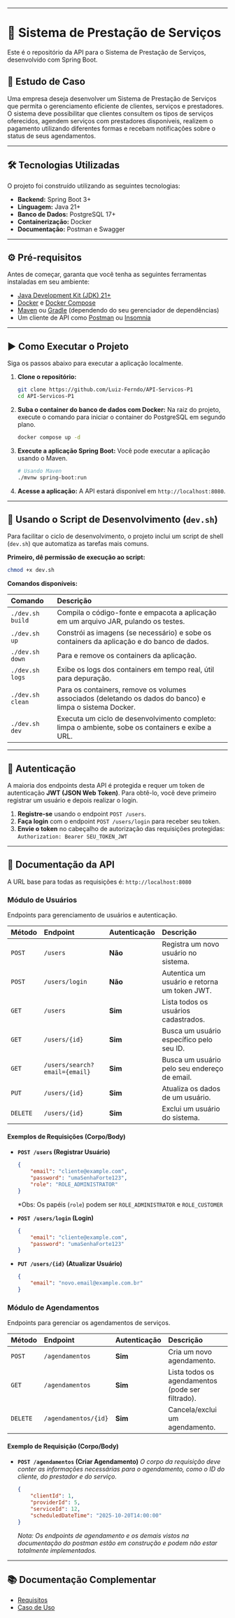 -----

# 🚀 Sistema de Prestação de Serviços

Este é o repositório da API para o Sistema de Prestação de Serviços, desenvolvido com Spring Boot.

## 📝 Estudo de Caso

Uma empresa deseja desenvolver um Sistema de Prestação de Serviços que permita o gerenciamento eficiente de clientes, serviços e prestadores. O sistema deve possibilitar que clientes consultem os tipos de serviços oferecidos, agendem serviços com prestadores disponíveis, realizem o pagamento utilizando diferentes formas e recebam notificações sobre o status de seus agendamentos.

-----

## 🛠️ Tecnologias Utilizadas

O projeto foi construído utilizando as seguintes tecnologias:

* **Backend:** Spring Boot 3+
* **Linguagem:** Java 21+
* **Banco de Dados:** PostgreSQL 17+
* **Containerização:** Docker
* **Documentação:** Postman e Swagger

-----

## ⚙️ Pré-requisitos

Antes de começar, garanta que você tenha as seguintes ferramentas instaladas em seu ambiente:

* [Java Development Kit (JDK) 21+](https://www.oracle.com/java/technologies/downloads/)
* [Docker](https://www.docker.com/products/docker-desktop/) e [Docker Compose](https://docs.docker.com/compose/install/)
* [Maven](https://maven.apache.org/download.cgi) ou [Gradle](https://gradle.org/install/) (dependendo do seu gerenciador de dependências)
* Um cliente de API como [Postman](https://www.postman.com/downloads/) ou [Insomnia](https://insomnia.rest/download)

-----

## ▶️ Como Executar o Projeto

Siga os passos abaixo para executar a aplicação localmente.

1.  **Clone o repositório:**

    ```bash
    git clone https://github.com/Luiz-Ferndo/API-Servicos-P1
    cd API-Servicos-P1
    ```

2.  **Suba o container do banco de dados com Docker:**
    Na raiz do projeto, execute o comando para iniciar o container do PostgreSQL em segundo plano.

    ```bash
    docker compose up -d
    ```

3.  **Execute a aplicação Spring Boot:**
    Você pode executar a aplicação usando o Maven.

    ```bash
    # Usando Maven
    ./mvnw spring-boot:run
    ```

4.  **Acesse a aplicação:**
    A API estará disponível em `http://localhost:8080`.

-----

## 🐳 Usando o Script de Desenvolvimento (`dev.sh`)

Para facilitar o ciclo de desenvolvimento, o projeto inclui um script de shell (`dev.sh`) que automatiza as tarefas mais comuns.

**Primeiro, dê permissão de execução ao script:**

```bash
chmod +x dev.sh
```

**Comandos disponíveis:**

| Comando               | Descrição                                                                                             |
| :-------------------- | :---------------------------------------------------------------------------------------------------- |
| `./dev.sh build`      | Compila o código-fonte e empacota a aplicação em um arquivo JAR, pulando os testes.                     |
| `./dev.sh up`         | Constrói as imagens (se necessário) e sobe os containers da aplicação e do banco de dados.              |
| `./dev.sh down`       | Para e remove os containers da aplicação.                                                               |
| `./dev.sh logs`       | Exibe os logs dos containers em tempo real, útil para depuração.                                        |
| `./dev.sh clean`      | Para os containers, remove os volumes associados (deletando os dados do banco) e limpa o sistema Docker. |
| `./dev.sh dev`        | Executa um ciclo de desenvolvimento completo: limpa o ambiente, sobe os containers e exibe a URL.     |

-----

## 🔑 Autenticação

A maioria dos endpoints desta API é protegida e requer um token de autenticação **JWT (JSON Web Token)**. Para obtê-lo, você deve primeiro registrar um usuário e depois realizar o login.

1.  **Registre-se** usando o endpoint `POST /users`.
2.  **Faça login** com o endpoint `POST /users/login` para receber seu token.
3.  **Envie o token** no cabeçalho de autorização das requisições protegidas:
    `Authorization: Bearer SEU_TOKEN_JWT`

-----

## 📖 Documentação da API

A URL base para todas as requisições é: `http://localhost:8080`

### Módulo de Usuários

Endpoints para gerenciamento de usuários e autenticação.

| Método   | Endpoint                      | Autenticação | Descrição                                  |
| :------- | :---------------------------- | :----------- | :----------------------------------------- |
| `POST`   | `/users`                      | **Não** | Registra um novo usuário no sistema.       |
| `POST`   | `/users/login`                | **Não** | Autentica um usuário e retorna um token JWT. |
| `GET`    | `/users`                      | **Sim** | Lista todos os usuários cadastrados.       |
| `GET`    | `/users/{id}`                 | **Sim** | Busca um usuário específico pelo seu ID.   |
| `GET`    | `/users/search?email={email}` | **Sim** | Busca um usuário pelo seu endereço de email. |
| `PUT`    | `/users/{id}`                 | **Sim** | Atualiza os dados de um usuário.           |
| `DELETE` | `/users/{id}`                 | **Sim** | Exclui um usuário do sistema.              |

#### Exemplos de Requisições (Corpo/Body)

* **`POST /users` (Registrar Usuário)**

  ```json
  {
      "email": "cliente@example.com",
      "password": "umaSenhaForte123",
      "role": "ROLE_ADMINISTRATOR"
  }
  ```

  *Obs: Os papéis (`role`) podem ser `ROLE_ADMINISTRATOR` e `ROLE_CUSTOMER`

* **`POST /users/login` (Login)**

  ```json
  {
      "email": "cliente@example.com",
      "password": "umaSenhaForte123"
  }
  ```

* **`PUT /users/{id}` (Atualizar Usuário)**

  ```json
  {
      "email": "novo.email@example.com.br"
  }
  ```

### Módulo de Agendamentos

Endpoints para gerenciar os agendamentos de serviços.

| Método   | Endpoint             | Autenticação | Descrição                                        |
| :------- | :------------------- | :----------- | :----------------------------------------------- |
| `POST`   | `/agendamentos`      | **Sim** | Cria um novo agendamento.                        |
| `GET`    | `/agendamentos`      | **Sim** | Lista todos os agendamentos (pode ser filtrado). |
| `DELETE` | `/agendamentos/{id}` | **Sim** | Cancela/exclui um agendamento.                   |

#### Exemplo de Requisição (Corpo/Body)

* **`POST /agendamentos` (Criar Agendamento)**
  *O corpo da requisição deve conter as informações necessárias para o agendamento, como o ID do cliente, do prestador e do serviço.*
  ```json
  {
      "clientId": 1,
      "providerId": 5,
      "serviceId": 12,
      "scheduledDateTime": "2025-10-20T14:00:00"
  }
  ```
  *Nota: Os endpoints de agendamento e os demais vistos na documentação do postman estão em construção e podem não estar totalmente implementados.*

-----

## 📚 Documentação Complementar

* [Requisitos](https://www.google.com/search?q=./Documentacao/requisitos.md)
* [Caso de Uso](https://www.google.com/search?q=./Documentacao/caso_de_uso.md)
